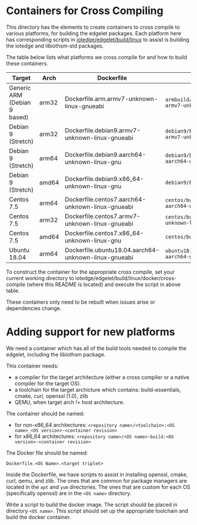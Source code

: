 
# Containers for Cross Compiling 

This directory has the elements to create containers to cross compile to 
various platforms, for building the edgelet packages.  Each platform here 
has corresponding scripts in [iotedge/edgelet/build/linux](../../iotedge/edgelet/build/linux) 
to assist is building the iotedge and libiothsm-std packages.

The table below lists what platforms we cross compile for and how to build these containers.


| Target                       | Arch  | Dockerfile                                           | Script |
| ---------------------------- | ----- | ---------------------------------------------------- | ------ |
| Generic ARM (Debian 9 based) | arm32 | Dockerfile.arm.armv7-unknown-linux-gnueabi           | `armbuild/build_arm_toolchain_container.sh armv7-unknown-linux-gnueabi` |
| Debian 9 (Stretch)           | arm32 | Dockerfile.debian9.armv7-unknown-linux-gnueabi       | `debian9/build_arm_toolchain_container.sh armv7-unknown-linux-gnueabi` |
| Debian 9 (Stretch)           | arm64 | Dockerfile.debian9.aarch64-unknown-linux-gnu         | `debian9/build_arm64_toolchain_container.sh aarch64-unknown-linux-gnu` |
| Debian 9 (Stretch)           | amd64 | Dockerfile.debian9.x86\_64-unknown-linux-gnu         | `debian9/build_amd64_container.sh` |
| Centos 7.5                   | arm64 | Dockerfile.centos7.aarch64-unknown-linux-gnueabi     | `centos/build_arm64_toolchain_container.sh aarch64-unknown-linux-gnu` |
| Centos 7.5                   | arm32 | Dockerfile.centos7.armv7-unknown-linux-gnueabi       | `centos/build_arm_toolchain_container.sh armv7-unknown-linux-gnueabi` |
| Centos 7.5                   | amd64 | Dockerfile.centos7.x86\_64-unknown-linux-gnu         | `centos/build_amd64_container.sh` |
| Ubuntu 18.04                 | arm64 | Dockerfile.ubuntu18.04.aarch64-unknown-linux-gnueabi | `ubuntu18.04/build_arm64_toolchain_container.sh aarch64-unknown-linux-gnu` |


To construct the container for the appropriate cross compile, set your 
current working directory to iotedge/edgelet/build/linux/docker/cross-compile 
(where this README is located) and execute the script in above table.


These containers only need to be rebuilt when issues arise or dependencies change.

# Adding support for new platforms

We need a container which has all of the build tools needed to compile the 
edgelet, including the libiothsm package.

This container needs:
- a compiler for the target architecture (either a cross compiler or a native compiler for the target OS).
- a toolchain for the target archicture which contains: build-essentials, cmake, curl, openssl (1.0), zlib
- QEMU, when target arch != host architecture.

The container should be named:

- for non-x86\_64 architectures: `<repository name>/<toolchain>:<OS name>_<OS version>-<container revision>`
- for x86\_64 architectures: `<repository name>/<OS name>-build:<OS version>-<container revision>`

The Docker file should be named:

`Dockerfile.<OS Name>.<target triplet>`

Inside the Dockerfile, we have scripts to assist in installing openssl, 
cmake, curl, qemu, and zlib.  The ones that are common for package managers 
are located in the `apt` and `yum` directories. The ones that are custom 
for each OS (specifically openssl) are in the `<OS name>` directory.

Write a script to build the docker image.  The script should be placed 
in directory `<OS name>`. This script should set up the appropriate toolchain 
and build the docker container.  

